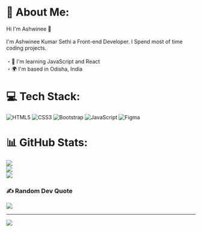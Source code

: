 # 💫 About Me:
Hi I'm Ashwinee 👋<br><br>I'm Ashwinee Kumar Sethi a Front-end Developer. I Spend most of time coding projects.<br><br>・🧠  I'm learning JavaScript and React<br>・🌍  I'm based in Odisha, India<br>


# 💻 Tech Stack:
![HTML5](https://img.shields.io/badge/html5-%23E34F26.svg?style=flat&logo=html5&logoColor=white) ![CSS3](https://img.shields.io/badge/css3-%231572B6.svg?style=flat&logo=css3&logoColor=white) ![Bootstrap](https://img.shields.io/badge/bootstrap-%23563D7C.svg?style=flat&logo=bootstrap&logoColor=white) ![JavaScript](https://img.shields.io/badge/javascript-%23323330.svg?style=flat&logo=javascript&logoColor=%23F7DF1E) 	![Figma](https://img.shields.io/badge/figma-%23F24E1E.svg?style=flat&logo=figma&logoColor=white)
# 📊 GitHub Stats:
![](https://github-readme-stats.vercel.app/api?username=Ashwinee111&theme=nightowl&hide_border=false&include_all_commits=false&count_private=false)<br/>
![](https://github-readme-streak-stats.herokuapp.com/?user=Ashwinee111&theme=nightowl&hide_border=false)<br/>
![](https://github-readme-stats.vercel.app/api/top-langs/?username=Ashwinee111&theme=nightowl&hide_border=false&include_all_commits=false&count_private=false&layout=compact)

### ✍️ Random Dev Quote
![](https://quotes-github-readme.vercel.app/api?type=horizontal&theme=radical)

---
[![](https://visitcount.itsvg.in/api?id=Ashwinee111&icon=0&color=0)](https://visitcount.itsvg.in)

<!-- Proudly created with GPRM ( https://gprm.itsvg.in ) -->
